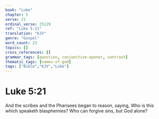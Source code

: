 ```yaml
---
book: "Luke"
chapter: 5
verse: 21
ordinal_verse: 25129
ref: "Luke 5:21"
translation: "KJV"
genre: "Gospel"
word_count: 23
topics: []
cross_references: []
grammar_tags: [question, conjunctive-opener, contrast]
thematic_tags: [names-of-god]
tags: ["Bible","KJV","Luke"]
---
```


# Luke 5:21

And the scribes and the Pharisees began to reason, saying, Who is this which speaketh blasphemies? Who can forgive sins, but God alone?
